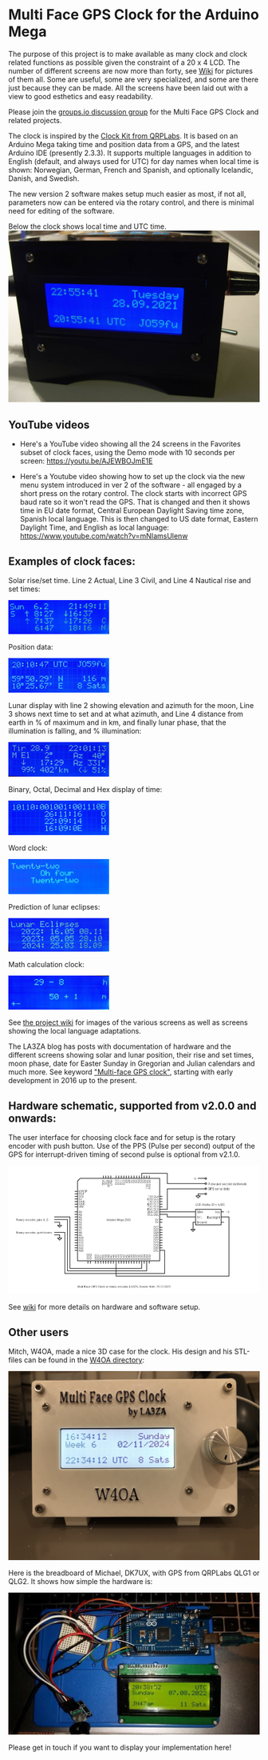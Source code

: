 # Multi Face GPS Clock for the Arduino Mega

The purpose of this project is to make available as many clock and clock related functions as possible given the constraint of a 20 x 4 LCD. The number of different screens are now more than forty, see [Wiki](https://github.com/la3za/Multi-Face-GPS-Clock/wiki) for pictures of them all. Some are useful, some are very specialized, and some are there just because they can be made. All the screens have been laid out with a view to good esthetics and easy readability.

Please join the [groups.io discussion group](https://groups.io/g/Multi-Face-GPS-Clock/) for the Multi Face GPS Clock and related projects.

The clock is inspired by the [Clock Kit from QRPLabs](https://qrp-labs.com/clockn.html). It is based on an Arduino Mega taking time and position data from a GPS, and the latest Arduino IDE (presently 2.3.3). It supports multiple languages in addition to English (default, and always used for UTC) for day names when local time is shown: Norwegian, German, French and Spanish, and optionally Icelandic, Danish, and Swedish. 

The new version 2 software makes setup much easier as most, if not all, parameters now can be entered via the rotary control, and there is minimal need for editing of the software.

Below the clock shows local time and UTC time. ![Image](Images/GPSClock-00-EU.jpg)

## YouTube videos
* Here's a YouTube video showing all the 24 screens in the Favorites subset of clock faces, using the Demo mode with 10 seconds per screen: https://youtu.be/AJEWBOJmE1E

* Here's a Youtube video showing how to set up the clock via the new menu system introduced in ver 2 of the software - all engaged by a short press on the rotary control. The clock starts with incorrect GPS baud rate so it won't read the GPS. That is changed and then it shows time in EU date format, Central European Daylight Saving time zone, Spanish local language. This is then changed to US date format, Eastern Daylight Time, and English as local language: https://www.youtube.com/watch?v=mNIamsUlenw

## Examples of clock faces:

Solar rise/set time. Line 2 Actual, Line 3 Civil, and Line 4 Nautical rise and set times:

<img src="Images/SunUpDown.jpg" width="40%">

Position data:

<img src="Images/15b-UTCPosition.jpg" width="40%">

Lunar display with line 2 showing elevation and azimuth for the moon, Line 3 shows next time to set and at what azimuth, and Line 4 distance from earth in % of maximum and in km, and finally lunar phase, that the illumination is falling, and % illumination:

<img src="Images/04-LocalMoon.jpg" width="40%">

Binary, Octal, Decimal and Hex display of time:

<img src="Images/21-BinOctDecHex.jpg" width="40%">

Word clock:

<img src="Images/Word.jpg" width="40%">

Prediction of lunar eclipses:

<img src="Images/LunarEclipses.jpg" width="40%">

Math calculation clock:

<img src="Images/MathSub.jpg" width="40%">

See [the project wiki](https://github.com/la3za/Multi-Face-GPS-Clock/wiki) for images of the various screens as well as screens showing the local language adaptations.

The LA3ZA blog has posts with documentation of hardware and the different screens showing solar and lunar position, their rise and set times, moon phase, date for Easter Sunday in Gregorian and Julian calendars and much more. See keyword ["Multi-face GPS clock"](https://la3za.blogspot.com/search/label/Multi-face%20GPS%20clock), starting with early development in 2016 up to the present. 

## Hardware schematic, supported from v2.0.0 and onwards:

The user interface for choosing clock face and for setup is the rotary encoder with push button. Use of the PPS (Pulse per second) output of the GPS for interrupt-driven timing of second pulse is optional from v2.1.0.

![Image](Images/2023-12-25-GPS-Clock.png)

See [wiki](https://github.com/la3za/Multi-Face-GPS-Clock/wiki) for more details on hardware and software setup.

## Other users

Mitch, W4OA, made a nice 3D case for the clock. His design and his STL-files can be found in the [W4OA directory](https://github.com/la3za/Multi-Face-GPS-Clock/tree/master/Builds/W4OA):

![Image](Builds/W4OA/Multi_Face_GPS_Clock_W4OA.jpg)

Here is the breadboard of Michael, DK7UX, with GPS from QRPLabs QLG1 or QLG2. It shows how simple the hardware is:

![Image](Builds/DK7UX.jpg)

Please get in touch if you want to display your implementation here!



